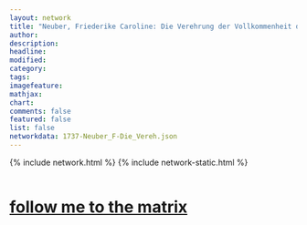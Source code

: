 ```yaml
---
layout: network
title: "Neuber, Friederike Caroline: Die Verehrung der Vollkommenheit durch die gebesserten deutschen Schauspiele (1737)"
author:
description:
headline:
modified:
category:
tags: 
imagefeature: 
mathjax: 
chart: 
comments: false
featured: false
list: false
networkdata: 1737-Neuber_F-Die_Vereh.json
---
```

{% include network.html %}
{% include network-static.html %}
<div class="row">
  <div class="small-5 small-centered columns"><a href="/matrix230"><h1>follow me to the matrix</h1></a>
</div>
</div>
